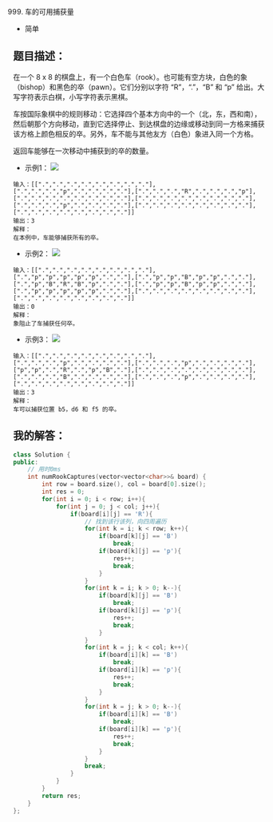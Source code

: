 999. 车的可用捕获量

- 简单

## 题目描述：
在一个 8 x 8 的棋盘上，有一个白色车（rook）。也可能有空方块，白色的象（bishop）和黑色的卒（pawn）。它们分别以字符 “R”，“.”，“B” 和 “p” 给出。大写字符表示白棋，小写字符表示黑棋。

车按国际象棋中的规则移动：它选择四个基本方向中的一个（北，东，西和南），然后朝那个方向移动，直到它选择停止、到达棋盘的边缘或移动到同一方格来捕获该方格上颜色相反的卒。另外，车不能与其他友方（白色）象进入同一个方格。

返回车能够在一次移动中捕获到的卒的数量。

- 示例1：
![](https://assets.leetcode-cn.com/aliyun-lc-upload/uploads/2019/02/23/1253_example_1_improved.PNG)
```
输入：[[".",".",".",".",".",".",".","."],[".",".",".","p",".",".",".","."],[".",".",".","R",".",".",".","p"],[".",".",".",".",".",".",".","."],[".",".",".",".",".",".",".","."],[".",".",".","p",".",".",".","."],[".",".",".",".",".",".",".","."],[".",".",".",".",".",".",".","."]]
输出：3
解释：
在本例中，车能够捕获所有的卒。
```

- 示例2：
![](https://assets.leetcode-cn.com/aliyun-lc-upload/uploads/2019/02/23/1253_example_2_improved.PNG)
```
输入：[[".",".",".",".",".",".",".","."],[".","p","p","p","p","p",".","."],[".","p","p","B","p","p",".","."],[".","p","B","R","B","p",".","."],[".","p","p","B","p","p",".","."],[".","p","p","p","p","p",".","."],[".",".",".",".",".",".",".","."],[".",".",".",".",".",".",".","."]]
输出：0
解释：
象阻止了车捕获任何卒。
```
- 示例3：
![](https://assets.leetcode-cn.com/aliyun-lc-upload/uploads/2019/02/23/1253_example_3_improved.PNG)
```
输入：[[".",".",".",".",".",".",".","."],[".",".",".","p",".",".",".","."],[".",".",".","p",".",".",".","."],["p","p",".","R",".","p","B","."],[".",".",".",".",".",".",".","."],[".",".",".","B",".",".",".","."],[".",".",".","p",".",".",".","."],[".",".",".",".",".",".",".","."]]
输出：3
解释： 
车可以捕获位置 b5，d6 和 f5 的卒。
```

## 我的解答：
``` cpp
class Solution {
public:
    // 用时0ms
    int numRookCaptures(vector<vector<char>>& board) {
        int row = board.size(), col = board[0].size();
        int res = 0;
        for(int i = 0; i < row; i++){
            for(int j = 0; j < col; j++){
                if(board[i][j] == 'R'){
                    // 找到该行该列，向四周遍历
                    for(int k = i; k < row; k++){
                        if(board[k][j] == 'B')
                            break;
                        if(board[k][j] == 'p'){
                            res++;
                            break;
                        }
                    }
                    for(int k = i; k > 0; k--){
                        if(board[k][j] == 'B')
                            break;
                        if(board[k][j] == 'p'){
                            res++;
                            break;
                        }
                    }
                    for(int k = j; k < col; k++){
                        if(board[i][k] == 'B')
                            break;
                        if(board[i][k] == 'p'){
                            res++;
                            break;
                        }
                    }
                    for(int k = j; k > 0; k--){
                        if(board[i][k] == 'B')
                            break;
                        if(board[i][k] == 'p'){
                            res++;
                            break;
                        }
                    }
                    break;
                }
            }
        }
        return res;
    }
};
```